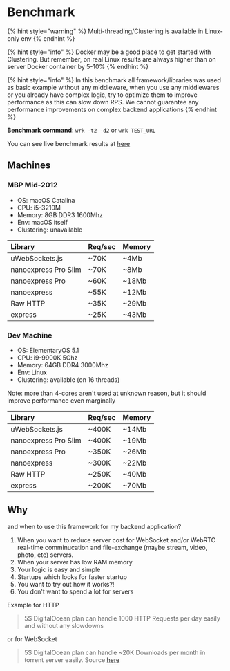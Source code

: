 # Benchmark

{% hint style="warning" %}
Multi-threading/Clustering is available in Linux-only env
{% endhint %}

{% hint style="info" %}
Docker may be a good place to get started with Clustering. But remember, on real Linux results are always higher than on server Docker container by 5-10%
{% endhint %}

{% hint style="info" %}
In this benchmark all framework/libraries was used as basic example without any middleware, when you use any middlewares or you already have complex logic, try to optimize them to improve performance as this can slow down RPS. We cannot guarantee any performance improvements on complex backend applications
{% endhint %}

**Benchmark command**: `wrk -t2 -d2` or `wrk TEST_URL`

You can see live benchmark results at [here](https://github.com/the-benchmarker/web-frameworks#results)

## Machines

### MBP Mid-2012

* OS: macOS Catalina
* CPU: i5-3210M
* Memory: 8GB DDR3 1600Mhz
* Env: macOS itself
* Clustering: unavailable

| Library | Req/sec | Memory |
| :--- | :--- | :--- |
| uWebSockets.js | ~70K | ~4Mb |
| nanoexpress Pro Slim | ~70K | ~8Mb |
| nanoexpress Pro | ~60K | ~18Mb |
| nanoexpress | ~55K | ~12Mb |
| Raw HTTP | ~35K | ~29Mb |
| express | ~25K | ~43Mb |

### Dev Machine

* OS: ElementaryOS 5.1
* CPU: i9-9900K 5Ghz
* Memory: 64GB DDR4 3000Mhz
* Env: Linux
* Clustering: available \(on 16 threads\)

Note: more than 4-cores aren't used at unknown reason, but it should improve performance even marginally

| Library | Req/sec | Memory |
| :--- | :--- | :--- |
| uWebSockets.js | ~400K | ~14Mb |
| nanoexpress Pro Slim | ~400K | ~19Mb |
| nanoexpress Pro | ~350K | ~26Mb |
| nanoexpress | ~300K | ~22Mb |
| Raw HTTP | ~250K | ~40Mb |
| express | ~200K | ~70Mb |

## Why

and when to use this framework for my backend application?

1. When you want to reduce server cost for WebSocket and/or WebRTC real-time comminucation and file-exchange \(maybe stream, video, photo, etc\) servers.
2. When your server has low RAM memory
3. Your logic is easy and simple
4. Startups which looks for faster startup
5. You want to try out how it works?!
6. You don't want to spend a lot for servers

Example for HTTP

> 5$ DigitalOcean plan can handle 1000 HTTP Requests per day easily and without any slowdowns

or for WebSocket

> 5$ DigitalOcean plan can handle ~20K Downloads per month in torrent server easily. Source [here](https://hackernoon.com/%C2%B5ws-as-your-next-websocket-library-d34209686357)

